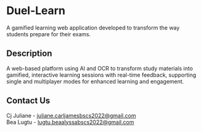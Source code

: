 # Duel-Learn

A gamified learning web application developed to transform the way students prepare for their exams.

## Description

A web-based platform using AI and OCR to transform study materials into gamified, interactive learning sessions with real-time feedback, supporting single and multiplayer modes for enhanced learning and engagement.

## Contact Us

Cj Juliane - juliane.carljamesbscs2022@gmail.com  
Bea Lugtu - lugtu.beaalyssabscs2022@gmail.com
